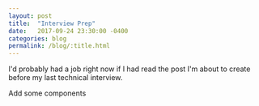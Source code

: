 ```yaml
---
layout: post
title:  "Interview Prep"
date:   2017-09-24 23:30:00 -0400
categories: blog
permalink: /blog/:title.html
---
```


I'd probably had a job right now if I had read the post I'm about to create before my last technical interview.

Add some components
